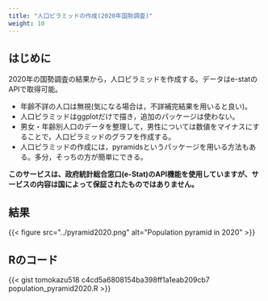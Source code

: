 ```yaml
---
title: "人口ピラミッドの作成(2020年国勢調査)"
weight: 10
---
```


## はじめに

2020年の国勢調査の結果から，人口ピラミッドを作成する。データはe-statのAPIで取得可能。

- 年齢不詳の人口は無視(気になる場合は，不詳補完結果を用いると良い)。
- 人口ピラミッドはggplotだけで描き，追加のパッケージは使わない。
- 男女・年齢別人口のデータを整理して，男性については数値をマイナスにすることで，人口ピラミッドのグラフを作成する。
- 人口ピラミッドの作成には，pyramidsというパッケージを用いる方法もある。多分，そっちの方が簡単にできる。
  
**このサービスは、政府統計総合窓口(e-Stat)のAPI機能を使用していますが、サービスの内容は国によって保証されたものではありません。**

## 結果

{{< figure src="../pyramid2020.png" alt="Population pyramid in 2020" >}}

## Rのコード

{{< gist tomokazu518 c4cd5a6808154ba398ff1a1eab209cb7 population_pyramid2020.R >}}

